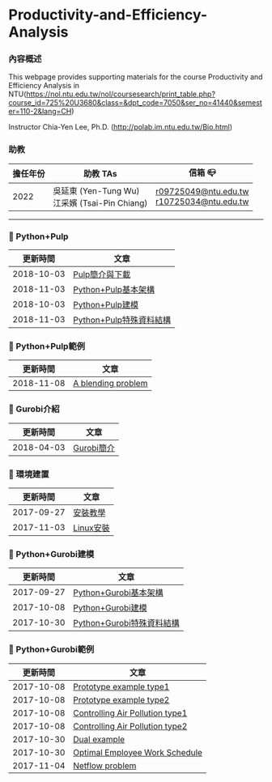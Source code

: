 # Productivity-and-Efficiency-Analysis
### **內容概述**

This webpage provides supporting materials for the course Productivity and Efficiency Analysis in NTU(https://nol.ntu.edu.tw/nol/coursesearch/print_table.php?course_id=725%20U3680&class=&dpt_code=7050&ser_no=41440&semester=110-2&lang=CH)

Instructor Chia-Yen Lee, Ph.D. (http://polab.im.ntu.edu.tw/Bio.html)


### **助教**

|擔任年份|助教 TAs|信箱 :mailbox_closed:|
|----|----|----|
|2022|吳延東 (Yen-Tung Wu)<br>江采嬪 (Tsai-Pin Chiang)|r09725049@ntu.edu.tw<br>r10725034@ntu.edu.tw

----------------------------------------
### :triangular_flag_on_post: Python+Pulp
|更新時間|文章|
|---|---|
|2018-10-03|[Pulp簡介與下載](https://github.com/jasonyoyo/python-pulp/blob/master/Pulp%20%E7%B0%A1%E4%BB%8B%E8%88%87%E4%B8%8B%E8%BC%89.md)|
|2018-11-03|[Python+Pulp基本架構](https://github.com/jasonyoyo/python-pulp/blob/master/Python%2BPulp%E5%9F%BA%E6%9C%AC%E6%9E%B6%E6%A7%8B.md)|
|2018-10-03|[Python+Pulp建模](https://github.com/jasonyoyo/python-pulp/blob/master/Python%2BPulp%E5%BB%BA%E6%A8%A1.md)|
|2018-11-03|[Python+Pulp特殊資料結構](https://github.com/jasonyoyo/python-pulp/blob/master/Python%2BPulp%E7%89%B9%E6%AE%8A%E8%B3%87%E6%96%99%E7%B5%90%E6%A7%8B.ipynb)|

### :triangular_flag_on_post: Python+Pulp範例
|更新時間|文章|
|-----|-----|
|2018-11-08|[A blending problem](https://github.com/jasonyoyo/python-pulp/blob/master/A%20blending%20problem.md)|

### :triangular_flag_on_post: Gurobi介紹
|更新時間|文章|
|---|---|
|2018-04-03|[Gurobi簡介](https://github.com/wurmen/Gurobi-Python/blob/master/gurobi_introduction.md)|

### :triangular_flag_on_post: 環境建置
|更新時間|文章|
|-----|-----|
|2017-09-27|[安裝教學](https://github.com/wurmen/Gurobi-Python/blob/master/Installation/%E5%AE%89%E8%A3%9D%E6%95%99%E5%AD%B8.md)|
|2017-11-03|[Linux安裝](https://github.com/PO-LAB/Python-Gurobi/blob/master/Installation/installation-for-linux.md)|

### :triangular_flag_on_post: Python+Gurobi建模
|更新時間|文章|
|-----|-----|
|2017-09-27|[Python+Gurobi基本架構](https://github.com/wurmen/Gurobi-Python/blob/master/python-gurobi%20%20model/Python+Gurobi%E5%9F%BA%E6%9C%AC%E6%9E%B6%E6%A7%8B.md)|
|2017-10-08|[Python+Gurobi建模](https://github.com/wurmen/Gurobi-Python/blob/master/python-gurobi%20%20model/Python+Gurobi%E5%BB%BA%E6%A8%A1.md)|
|2017-10-30|[Python+Gurobi特殊資料結構](https://github.com/wurmen/Gurobi-Python/blob/master/python-gurobi%20%20model/Python%2BGurobi%E7%89%B9%E6%AE%8A%E8%B3%87%E6%96%99%E7%B5%90%E6%A7%8B.ipynb)|

### :triangular_flag_on_post: Python+Gurobi範例
|更新時間|文章|
|-----|-----|
|2017-10-08|[Prototype example type1](https://github.com/wurmen/Gurobi-Python/blob/master/python-gurobi%20%20model/Prototype%20example_type1.md)| 
|2017-10-08|[Prototype example type2](https://github.com/wurmen/Gurobi-Python/blob/master/python-gurobi%20%20model/Prototype%20example_type2.md)|
|2017-10-08|[Controlling Air Pollution type1](https://github.com/wurmen/Gurobi-Python/blob/master/python-gurobi%20%20model/Controlling%20Air%20Pollution_type1.md)|
|2017-10-08|[Controlling Air Pollution type2](https://github.com/wurmen/Gurobi-Python/blob/master/python-gurobi%20%20model/Controlling%20Air%20Pollution_type2.md)|
|2017-10-30|[Dual example](https://github.com/wurmen/Gurobi-Python/blob/master/python-gurobi%20%20model/Dual%20example.md)|
|2017-10-30|[Optimal Employee Work Schedule](https://github.com/wurmen/Gurobi-Python/blob/master/python-gurobi%20%20model/Optimal%20Employee%20Work%20Schedule.md)|
|2017-11-04|[Netflow problem](https://github.com/wurmen/Gurobi-Python/blob/master/python-gurobi%20%20model/Netflow%20problem.md)|

